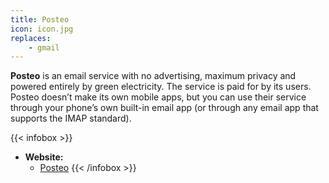 ```yaml
---
title: Posteo
icon: icon.jpg
replaces:
    - gmail
---
```


**Posteo** is an email service with no advertising, maximum privacy and powered entirely by green electricity. The service is paid for by its users. Posteo doesn’t make its own mobile apps, but you can use their service through your phone’s own built-in email app (or through any email app that supports the IMAP standard).

{{< infobox >}}
- **Website:** 
    - [Posteo](https://posteo.de)
{{< /infobox >}}
